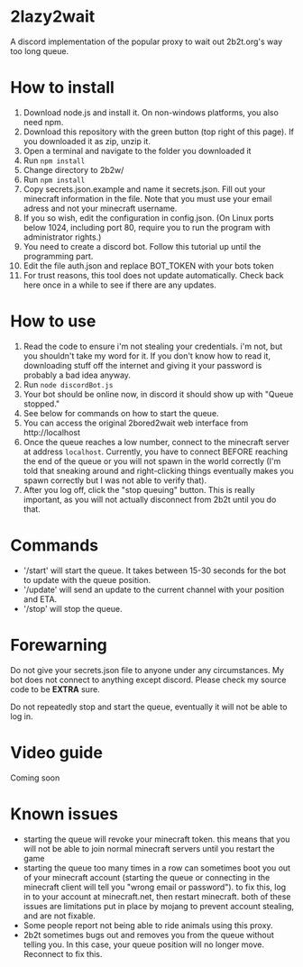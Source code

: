 # 2lazy2wait
A discord implementation of the popular proxy to wait out 2b2t.org's way too long queue.


# How to install
1. Download node.js and install it. On non-windows platforms, you also need npm.
2. Download this repository with the green button (top right of this page). If you downloaded it as zip, unzip it.
3. Open a terminal and navigate to the folder you downloaded it
4. Run `npm install`
5. Change directory to 2b2w/
6. Run `npm install`
7. Copy secrets.json.example and name it secrets.json. Fill out your minecraft information in the file. Note that you must use your email adress and not your minecraft username.
8. If you so wish, edit the configuration in config.json. (On Linux ports below 1024, including port 80, require you to run the program with administrator rights.)
9. You need to create a discord bot. Follow this tutorial up until the programming part.
10. Edit the file auth.json and replace BOT_TOKEN with your bots token
11. For trust reasons, this tool does not update automatically. Check back here once in a while to see if there are any updates.


# How to use
1. Read the code to ensure i'm not stealing your credentials. i'm not, but you shouldn't take my word for it. If you don't know how to read it, downloading stuff off the internet and giving it your password is probably a bad idea anyway.
2. Run `node discordBot.js`
3. Your bot should be online now, in discord it should show up with "Queue stopped."
4. See below for commands on how to start the queue.
5. You can access the original 2bored2wait web interface from http://localhost
6. Once the queue reaches a low number, connect to the minecraft server at address `localhost`. Currently, you have to connect BEFORE reaching the end of the queue or you will not spawn in the world correctly (I'm told that sneaking around and right-clicking things eventually makes you spawn correctly but I was not able to verify that).
7. After you log off, click the "stop queuing" button. This is really important, as you will not actually disconnect from 2b2t until you do that.

# Commands
- '/start' will start the queue. It takes between 15-30 seconds for the bot to update with the queue position.
- '/update' will send an update to the current channel with your position and ETA.
- '/stop' will stop the queue.

# Forewarning
Do not give your secrets.json file to anyone under any circumstances.
My bot does not connect to anything except discord. Please check my source
code to be **EXTRA** sure.

Do not repeatedly stop and start the queue, eventually it will not be able to log in.

# Video guide
Coming soon

# Known issues
- starting the queue will revoke your minecraft token. this means that you will not be able to join normal minecraft servers until you restart the game
- starting the queue too many times in a row can sometimes boot you out of your minecraft account (starting the queue or connecting in the minecraft client will tell you "wrong email or password"). to fix this, log in to your account at minecraft.net, then restart minecraft. both of these issues are limitations put in place by mojang to prevent account stealing, and are not fixable.
- Some people report not being able to ride animals using this proxy.
- 2b2t sometimes bugs out and removes you from the queue without telling you. In this case, your queue position will no longer move. Reconnect to fix this.

